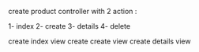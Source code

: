 

create product controller with 2 action : 

1- index
2- create
3- details
4- delete

create index view
create create  view
create details  view

